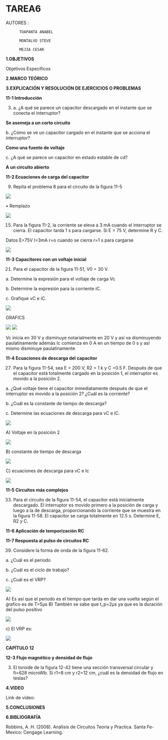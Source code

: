 # TAREA6

AUTORES : 
          
          TOAPANTA ANABEL

          MONTALVO STEVE

          MEJIA CESAR 


**1.OBJETIVOS**



Objetivos Específicos


**2.MARCO TEÓRICO**



**3.EXPLICACIÓN Y RESOLUCIÓN DE EJERCICIOS O PROBLEMAS**

**11-1 Introducción**

3. a. ¿A qué se parece un capacitor descargado en el instante que se conecta el
interruptor?

**Se asemeja a un corto circuito**

b. ¿Cómo se ve un capacitor cargado en el instante que se acciona el interruptor?

**Como una fuente de voltaje**

c. ¿A qué se parece un capacitor en estado estable de cd?

**A un circuito abierto**

**11-2 Ecuaciones de carga del capacitor**

9. Repita el problema 8 para el circuito de la figura 11-5

![](https://github.com/Anabeltoapanta/TAREA6/blob/main/CAPITULO%2011/ejercicio9.png)

•	Remplazo

![](https://github.com/Anabeltoapanta/TAREA6/blob/main/CAPITULO%2011/ejercicio9.1.png)


15. Para la figura 11-2, la corriente se eleva a 3 mA cuando el interruptor se cierra. El capacitor tarda 1 s para cargarse. Si E = 75 V, determine R y C.

Datos
E=75V
I=3mA
r=o cuando se cierra
r=1 s para cargarse

![](https://github.com/Anabeltoapanta/TAREA6/blob/main/CAPITULO%2011/ejercicio15.png)

**11-3 Capacitores con un voltaje inicial**

21. Para el capacitor de la figura 11-51, V0 = 30 V.

a. Determine la expresión para el voltaje de carga  Vc

b. Determine la expresión para la corriente iC.

c. Grafique vC e iC.

![](https://github.com/Anabeltoapanta/TAREA6/blob/main/CAPITULO%2011/ejercicio21.png)

GRAFICS

![](https://github.com/Anabeltoapanta/TAREA6/blob/main/CAPITULO%2011/ejercicio21%20gra1.png)
![](https://github.com/Anabeltoapanta/TAREA6/blob/main/CAPITULO%2011/ejercicio21gra2.png)

Vc inicia en 30 V y disminuye notarialmente en 20 V y así va disminuyendo paulatinamente además Ic comienza en 0 A en un tiempo de 0 s y así mismo disminuye paulatinamente

**11-4 Ecuaciones de descarga del capacitor**

27. Para la figura 11-54, sea E = 200 V, R2 = 1 k y C =0.5 F. Después de que el capacitor está totalmente cargado en la posición 1, el interruptor es movido a la posición 2. 

a. ¿Qué voltaje tiene el capacitor inmediatamente después de que el interruptor es movido a la posición 2? ¿Cuál es la corriente? 

b. ¿Cuál es la constante de tiempo de descarga?

c. Determine las ecuaciones de descarga para vC e iC.

![](https://github.com/Anabeltoapanta/TAREA6/blob/main/CAPITULO%2011/ejercicio27.png)

A)	Voltaje en la posición 2

![](https://github.com/Anabeltoapanta/TAREA6/blob/main/CAPITULO%2011/ejercicio27.1.png)

B)	constante de tiempo de descarga

![](https://github.com/Anabeltoapanta/TAREA6/blob/main/CAPITULO%2011/ejercicio27.2.png)

C)	ecuaciones de descarga para vC e Ic

![](https://github.com/Anabeltoapanta/TAREA6/blob/main/CAPITULO%2011/ejercicio27.3.png)

**11-5 Circuitos más complejos**

33. Para el circuito de la figura 11-54, el capacitor está inicialmente descargado.
El interruptor es movido primero a la posición de carga y luego a la de descarga, proporcionando la corriente que se muestra en la figura 11-58. El capacitor se carga totalmente en 12.5 s. Determine E, R2 y C.

**11-6 Aplicación de temporización RC**


**11-7 Respuesta al pulso de circuitos RC**

39. Considere la forma de onda de la figura 11-62.

a. ¿Cuál es el periodo

b. ¿Cuál es el ciclo de trabajo?

c. ¿Cuál es el VRP?

![](https://github.com/Anabeltoapanta/TAREA6/blob/main/CAPITULO%2011/ejercicio39.png)

A) Es así que el periodo es el tiempo que tarda en dar una vuelta según el grafico es de T=5μs
B) También se sabe que t_p=2μs ya que es la duración del pulso positivo 

![](https://github.com/Anabeltoapanta/TAREA6/blob/main/CAPITULO%2011/ejercicio39.1.png)

c) El VRP es:

![](https://github.com/Anabeltoapanta/TAREA6/blob/main/CAPITULO%2011/ejercicio39.2.png)



**CAPÍTULO 12**

**12-3 Flujo magnético y densidad de flujo**

3. El toroide de la figura 12-42 tiene una sección transversal circular y fi=628 microWb. Si r1=8 cm y r2=12 cm, ¿cuál es la densidad de flujo en teslas?

**4.VIDEO**

Link de video:



**5.CONCLUSIONES**


**6.BIBLIOGRAFÍA**

Robbins, A. H. (2008). Análisis de Circuitos Teoria y Practica. Santa Fe-Mexico: Cengage Learning.








